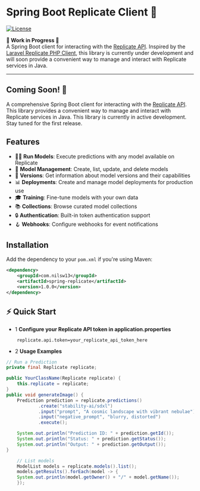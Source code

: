 # Spring Boot Replicate Client 🚧

[![License](https://img.shields.io/badge/license-MIT-blue.svg)](LICENSE)


**🚧 Work in Progress 🚧**  
A Spring Boot client for interacting with the [Replicate API](https://replicate.com/). Inspired by the [Laravel Replicate PHP Client](https://github.com/halilcosdu/laravel-replicate), this library is currently under development and will soon provide a convenient way to manage and interact with Replicate services in Java.

---


## Coming Soon! 🚀

A comprehensive Spring Boot client for interacting with the [Replicate API](https://replicate.com/). This library provides a convenient way to manage and interact with Replicate services in Java.
This library is currently in active development. Stay tuned for the first release.


## Features

- 🏃‍♂️ **Run Models**: Execute predictions with any model available on Replicate
- 🤖 **Model Management**: Create, list, update, and delete models
- 🔄 **Versions**: Get information about model versions and their capabilities
- 📊 **Deployments**: Create and manage model deployments for production use
- 🎓 **Training**: Fine-tune models with your own data
- 📚 **Collections**: Browse curated model collections
- 🔒 **Authentication**: Built-in token authentication support
- 🪝 **Webhooks**: Configure webhooks for event notifications

## Installation

Add the dependency to your `pom.xml` if you're using Maven:

```xml
<dependency>
    <groupId>com.nilsw13</groupId>
    <artifactId>spring-replicate</artifactId>
    <version>1.0.0</version>
</dependency>
```

## ⚡ Quick Start
- 1 **Configure your Replicate API token in application.properties**
```properties
    replicate.api.token=your_replicate_api_token_here
```
- 2 **Usage Examples**
```java
// Run a Prediction
private final Replicate replicate;

public YourClassName(Replicate replicate) {
    this.replicate = replicate;
}
public void generateImage() {
    Prediction prediction = replicate.predictions()
            .create("stability-ai/sdxl")
            .input("prompt", "A cosmic landscape with vibrant nebulae")
            .input("negative_prompt", "blurry, distorted")
            .execute();

    System.out.println("Prediction ID: " + prediction.getId());
    System.out.println("Status: " + prediction.getStatus());
    System.out.println("Output: " + prediction.getOutput());
}
```


```java
    // List models
    ModelList models = replicate.models().list();
    models.getResults().forEach(model -> {
    System.out.println(model.getOwner() + "/" + model.getName());
    });
```







